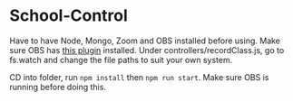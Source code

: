 # School-Control

Have to have Node, Mongo, Zoom and OBS installed before using. Make sure OBS has [this plugin](https://obsproject.com/forum/resources/obs-websocket-remote-control-obs-studio-from-websockets.466/) installed.
Under controllers/recordClass.js, go to fs.watch and change the file paths to suit your own system.

CD into folder, run ```npm install``` then ```npm run start```. Make sure OBS is running before doing this.
